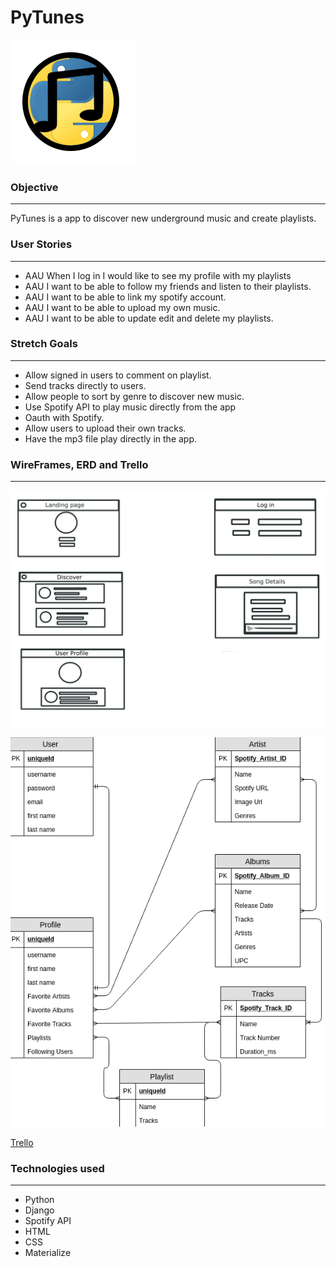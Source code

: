 # PyTunes

![PyTunes](main_app/static/images/pytunesblack.png)

### Objective
___
PyTunes is a app to discover new underground music and create playlists.

### User Stories
___
- AAU When I log in I would like to see my profile with my playlists
- AAU I want to be able to follow my friends and listen to their playlists.
- AAU I want to be able to link my spotify account.
- AAU I want to be able to upload my own music.
- AAU I want to be able to update edit and delete my playlists.

### Stretch Goals
___
- Allow signed in users to comment on playlist.
- Send tracks directly to users.
- Allow people to sort by genre to discover new music.
- Use Spotify API to play music directly from the app
- Oauth with Spotify.
- Allow users to upload their own tracks.
- Have the mp3 file play directly in the app.

### WireFrames, ERD and Trello 
___
![WireFrames](main_app/static/images/Wire-frame-layout.png)

![ERD](main_app/static/images/ERD.png)

[Trello](https://trello.com/invite/pytunes/a294b996eadedca7b8dd01a99ce5be67)
### Technologies used
___
- Python
- Django
- Spotify API
- HTML
- CSS
- Materialize